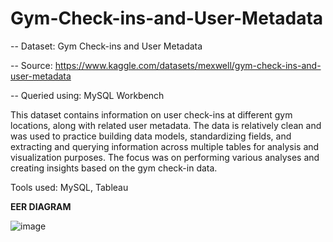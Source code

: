 # Gym-Check-ins-and-User-Metadata
-- Dataset: Gym Check-ins and User Metadata

-- Source: https://www.kaggle.com/datasets/mexwell/gym-check-ins-and-user-metadata

-- Queried using: MySQL Workbench

This dataset contains information on user check-ins at different gym locations, along with related user metadata. The data is relatively clean and was used to practice building data models, standardizing fields, and extracting and querying information across multiple tables for analysis and visualization purposes. The focus was on performing various analyses and creating insights based on the gym check-in data.

Tools used: MySQL, Tableau

**EER DIAGRAM**

![image](https://github.com/user-attachments/assets/8363bef7-168a-48f6-8fe8-a10d0391f13b)
